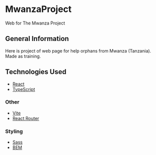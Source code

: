 # MwanzaProject
Web for The Mwanza Project

## General Information
Here is project of web page for help orphans from Mwanza (Tanzania). Made as training. 

## Technologies Used

- [React](https://reactjs.org)
- [TypeScript](https://www.typescriptlang.org)


### Other

- [Vite](https://vitejs.dev/)
- [React Router](https://reactrouter.com) 


### Styling

- [Sass](https://sass-lang.com/)
- [BEM](http://getbem.com/)

